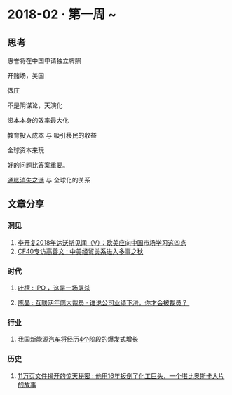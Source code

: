 # 2018-02 · 第一周 ~
## 思考

惠誉将在中国申请独立牌照

开赌场，美国

做庄

不是阴谋论，天演化

资本本身的效率最大化

教育投入成本 与 吸引移民的收益

全球资本来玩

好的问题比答案重要。

[通胀消失之谜](http://www.360doc.com/content/16/0802/17/29248356_580299067.shtml) 与 全球化的关系

## 文章分享

### 洞见

1.  [李开复2018年达沃斯见闻（Ⅴ）：欧美应向中国市场学习这四点](https://zhuanlan.zhihu.com/p/33323079)
2.  [CF40专访高善文 : 中美经贸关系进入多事之秋](http://t.cn/R8ysL55)

### 时代

1.  [叶檀 : IPO ，这是一场屠杀](https://mp.weixin.qq.com/s/iR4CS0GL8g5eo2gorhminA)  
    
2.  [陈晶 : 互联网年底大裁员 · 谁说公司业绩下滑，你才会被裁员？ ](https://mp.weixin.qq.com/s/SKjloudm883oPdlz-cVwVg)  
    

### 行业

1.  [我国新能源汽车将经历4个阶段的爆发式增长](http://t.cn/R8Uqumx)

### 历史

1.  [11万页文件揭开的惊天秘密 : 他用16年扳倒了化工巨头，一个堪比奥斯卡大片的故事](http://t.cn/R8yuJb8)